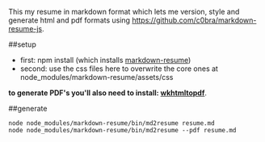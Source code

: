 This my resume in markdown format which lets me version, style and generate html and pdf formats using https://github.com/c0bra/markdown-resume-js.

##setup
* first: npm install (which installs [markdown-resume](https://github.com/there4/markdown-resume))
* second: use the css files here to overwrite the core ones at node_modules/markdown-resume/assets/css

__to generate PDF's you'll also need to install: [wkhtmltopdf](https://github.com/pdfkit/pdfkit/wiki/Installing-WKHTMLTOPDF)__.

##generate
```shell
node node_modules/markdown-resume/bin/md2resume resume.md
node node_modules/markdown-resume/bin/md2resume --pdf resume.md
```